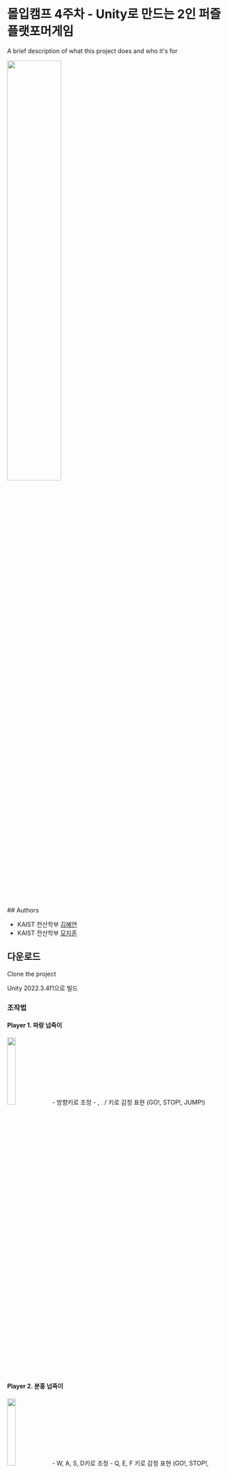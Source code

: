# 몰입캠프 4주차 - Unity로 만드는 2인 퍼즐 플랫포머게임


A brief description of what this project does and who it's for
<p>
<img src="https://github.com/Morivy42/madcamp_week4/blob/main/week4_unity_project/Screenshots/Title.png" width = 50%">
</p>
## Authors

- KAIST 전산학부 [김혜연](https://github.com/fairykhy)
- KAIST 전산학부 [모지훈](https://github.com/Morivy42)

## 다운로드

Clone the project

Unity 2022.3.4f1으로 빌드

### 조작법
#### Player 1. 파랑 넙죽이
<img src="https://github.com/Morivy42/madcamp_week4/blob/main/week4_unity_project/Screenshots/Nupzuk_blue.png" width="20%">
- 방향키로 조정
- , . / 키로 감정 표현 (GO!, STOP!, JUMP!)

#### Player 2. 분홍 넙죽이
<img src="https://github.com/Morivy42/madcamp_week4/blob/main/week4_unity_project/Screenshots/Nupzuk_pink.png" width="20%">
- W, A, S, D키로 조정
- Q, E, F 키로 감정 표현 (GO!, STOP!, JUMP!)

#### 메뉴
- 게임 플레이 중 ESC키 누르면 메뉴 창
- 메뉴 창에서 Restart, Leave Game 가능

### 게임 내 장치 설명
#### 1. 초록 블록
<img src="https://github.com/Morivy42/madcamp_week4/blob/main/week4_unity_project/Screenshots/Glass_block.png" width="20%">
- 볼록에 써져있는 만큼의 플레이어가 밀어야 합니다.

#### 2. 분홍 블록 / 파랑 블록
<img src="https://github.com/Morivy42/madcamp_week4/blob/main/week4_unity_project/Screenshots/Blue_block.png" width="20%">
<img src="https://github.com/Morivy42/madcamp_week4/blob/main/week4_unity_project/Screenshots/Pink_block.png" width="20%">
- 파랑 블록은 파랑 넙죽이만, 분홍 블록은 분홍 넙죽이만 밀 수 있습니다.

#### 3. 유리 블록
<img src="https://github.com/Morivy42/madcamp_week4/blob/main/week4_unity_project/Screenshots/Glass_block.png" width="20%">
- 밟으면 사라졌다가 다시 나타납니다.

#### 4. 레이저
<img src="https://github.com/Morivy42/madcamp_week4/blob/main/week4_unity_project/Screenshots/Razor.png" width="20%">
- 레이저에 닿으면 게임오버!

#### 5. 버튼
<img src="https://github.com/Morivy42/madcamp_week4/blob/main/week4_unity_project/Screenshots/Button.png" width="20%">
- 버튼을 누르면 이벤트가 일어납니다.
- Don't Push가 쓰여 있다면 누르지 마세요.

#### 6. 열쇠
<img src="https://github.com/Morivy42/madcamp_week4/blob/main/week4_unity_project/Screenshots/Key.png" width="20%">
- 열쇠를 들고 문을 열어야 문을 열 수 있습니다.
- 두 플레이어가 모두 들어가거나 열쇠를 든 플레이어가 문에 들어간 후 5초 뒤에 클리어됩니다.

#### 7. 엘리베이터
<img src="https://github.com/Morivy42/madcamp_week4/blob/main/week4_unity_project/Screenshots/Button.png" width="20%">
- 자동으로 움직이는 엘리베이터라면 타이밍에 맞춰서 타면 됩니다.
- 숫자가 쓰여져 있다면 쓰여진 숫자만큼의 플레이어가 탑승해야 합니다.

#### 8. 거위
<img src="https://github.com/Morivy42/madcamp_week4/blob/main/week4_unity_project/Screenshots/Goose.png" width="20%">
- 시끄럽게 하면 거위가 따라옵니다.
- 거위와 닿으면 게임오버되니 천천히 조절하며 가야합니다.

#### 9. 신호등
<img src="https://github.com/Morivy42/madcamp_week4/blob/main/week4_unity_project/Screenshots/TrafficLight.png" width="20%">
- 신호등에 맞춰 걸어야합니다.
- 빨간불에 행동을 하면 게임 오버

## Level 0: Tutorial
<img src="https://github.com/Morivy42/madcamp_week4/blob/main/week4_unity_project/Screenshots/Tutorial.png" width="33%">

#### 레벨 설명
- 조작법을 익히고 게임과 친해지는 레벨입니다.

#### 게임 오브젝트
- 초록 블록(1, 2), 분홍 블록, 파랑 블록, 레이저, 열쇠


## Level 1: Block Map 1
<img src="https://github.com/Morivy42/madcamp_week4/blob/main/week4_unity_project/Screenshots/Level1.png" width="33%">

#### 레벨 설명
- 다양한 블록들을 밀고 협동을 하며 맵을 클리어 할 수 있습니다.

#### 게임 오브젝트
- 초록 블록(1), 분홍 블록, 파랑 블록, 유리 블록, 레이저, 열쇠


## Level 2: Block Map 2

<img src="https://github.com/Morivy42/madcamp_week4/blob/main/week4_unity_project/Screenshots/Level2-1.png" width="33%">

#### 레벨 설명
- 다양한 블록들을 밀고 협동을 하며 맵을 클리어 할 수 있습니다.

#### 게임 오브젝트
- 초록 블록(1, 2), 분홍 블록, 버튼, 유리 블록, 레이저, 엘리베이터(2), 열쇠


## Level 3: Goose Map
<img src="https://github.com/Morivy42/madcamp_week4/blob/main/week4_unity_project/Screenshots/Goose.png" width="33%">

#### 레벨 설명
- 잠자는 거위를 깨우지 않고 열쇠를 가지고 문에 무사히 도착해야 합니다.

#### 게임 오브젝트
- 거위, 열쇠

## Level 4: Traffic Light Map
<img src="https://github.com/Morivy42/madcamp_week4/blob/main/week4_unity_project/Screenshots/Level2.png" width="33%">

#### 레벨 설명
- 신호를 위반하지 않고 열쇠를 가지고 문에 도착해야 합니다.

#### 게임 오브젝트
- 초록 블록(2), 신호등, 열쇠
